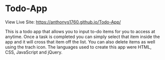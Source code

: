 # Todo-App

View Live Site: https://anthonys1760.github.io/Todo-App/

This is a todo app that allows you to input to-do items for you to access at anytime. Once a task is completed you can simply select that item inside the app and it will cross that item off the list. You can also delete items as well using the trach icon. The languages used to create this app were HTML, CSS, JavaScript and jQuery.
